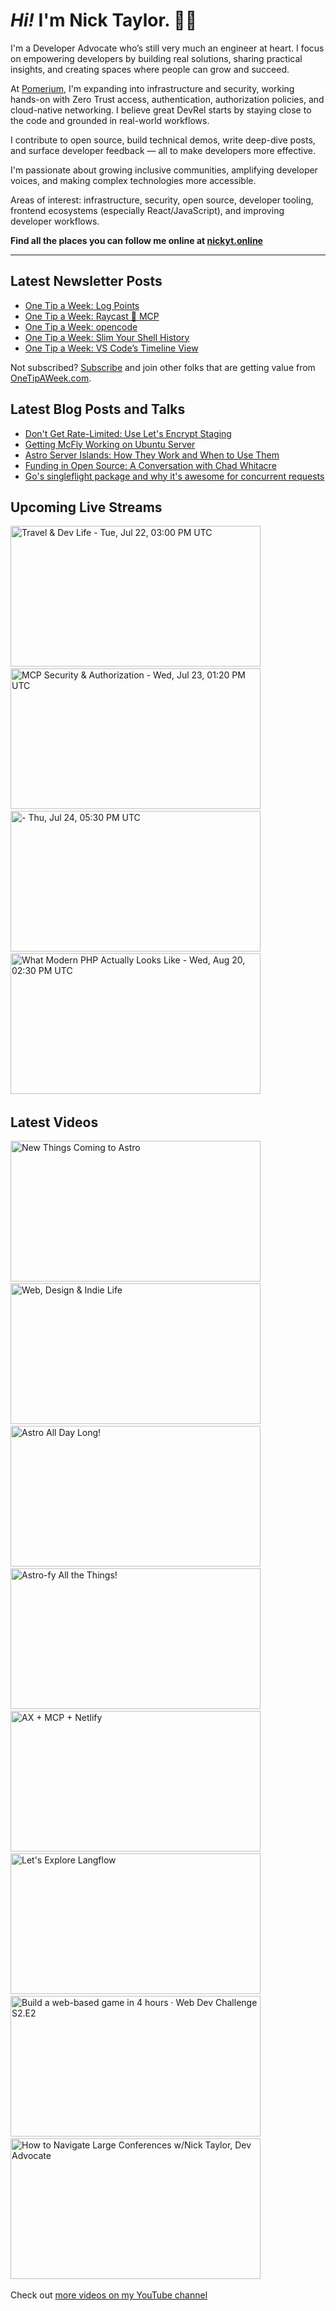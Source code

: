 # <em>Hi!</em> I'm Nick Taylor. 👋🏻

I'm a Developer Advocate who’s still very much an engineer at heart. I focus on empowering developers by building real solutions, sharing practical insights, and creating spaces where people can grow and succeed.

At [Pomerium](https://pomerium.com), I'm expanding into infrastructure and security, working hands-on with Zero Trust access, authentication, authorization policies, and cloud-native networking. I believe great DevRel starts by staying close to the code and grounded in real-world workflows.

I contribute to open source, build technical demos, write deep-dive posts, and surface developer feedback — all to make developers more effective.

I'm passionate about growing inclusive communities, amplifying developer voices, and making complex technologies more accessible.

Areas of interest: infrastructure, security, open source, developer tooling, frontend ecosystems (especially React/JavaScript), and improving developer workflows.

**Find all the places you can follow me online at [nickyt.online](https://nickyt.online)**

---

## Latest Newsletter Posts

<!-- NEWSLETTER-POST-LIST:START -->
- [One Tip a Week: Log Points](https://one-tip-a-week.beehiiv.com/p/one-tip-a-week-log-points)
- [One Tip a Week: Raycast 🤝 MCP](https://one-tip-a-week.beehiiv.com/p/one-tip-a-week-raycast-mcp)
- [One Tip a Week: opencode](https://one-tip-a-week.beehiiv.com/p/one-tip-a-week-opencode)
- [One Tip a Week: Slim Your Shell History](https://one-tip-a-week.beehiiv.com/p/one-tip-a-week-slim-your-shell-history-c203)
- [One Tip a Week: VS Code’s Timeline View](https://one-tip-a-week.beehiiv.com/p/one-tip-a-week-vs-code-s-timeline-view)
<!-- NEWSLETTER-POST-LIST:END -->

Not subscribed? [Subscribe](https://onetipaweek.com) and join other folks that are getting value from [OneTipAWeek.com](https://onetipaweek.com).

## Latest Blog Posts and Talks

<!-- BLOG-POST-LIST:START -->
- [Don&#39;t Get Rate-Limited: Use Let&#39;s Encrypt Staging](https://www.nickyt.co/blog/dont-get-rate-limited-use-lets-encrypt-staging-4kk2/)
- [Getting McFly Working on Ubuntu Server](https://www.nickyt.co/blog/getting-mcfly-working-on-ubuntu-server-without-losing-your-mind-2k5e/)
- [Astro Server Islands: How They Work and When to Use Them](https://www.nickyt.co/blog/set-sail-for-server-islands-how-they-work-and-when-to-use-them-1p76/)
- [Funding in Open Source: A Conversation with Chad Whitacre](https://www.nickyt.co/blog/funding-in-open-source-a-conversation-with-chad-whitacre-4264/)
- [Go&#39;s singleflight package and why it&#39;s awesome for concurrent requests](https://www.nickyt.co/blog/gos-singleflight-package-and-why-its-awesome-for-concurrent-requests-4122/)
<!-- BLOG-POST-LIST:END -->

## Upcoming Live Streams

<!-- STREAM-SCHEDULE:START --><aside><a href="https://www.youtube.com/watch?v=mG9EQVRPzig" title="Travel & Dev Life - Tue, Jul 22, 03:00 PM UTC"><img src="https://img.youtube.com/vi/mG9EQVRPzig/maxresdefault.jpg" alt="Travel & Dev Life - Tue, Jul 22, 03:00 PM UTC" width="400" height="225" loading="lazy" /></a>&nbsp;&nbsp;<a href="https://www.youtube.com/watch?v=U9rSRnjis7c" title="MCP Security & Authorization - Wed, Jul 23, 01:20 PM UTC"><img src="https://img.youtube.com/vi/U9rSRnjis7c/maxresdefault.jpg" alt="MCP Security & Authorization - Wed, Jul 23, 01:20 PM UTC" width="400" height="225" loading="lazy" /></a>&nbsp;&nbsp;<a href="https://www.youtube.com/watch?v=jOkgs2BddTM" title=" - Thu, Jul 24, 05:30 PM UTC"><img src="https://img.youtube.com/vi/jOkgs2BddTM/maxresdefault.jpg" alt=" - Thu, Jul 24, 05:30 PM UTC" width="400" height="225" loading="lazy" /></a>&nbsp;&nbsp;<a href="https://www.youtube.com/watch?v=b-dztQ-r3-M" title="What Modern PHP Actually Looks Like - Wed, Aug 20, 02:30 PM UTC"><img src="https://img.youtube.com/vi/b-dztQ-r3-M/maxresdefault.jpg" alt="What Modern PHP Actually Looks Like - Wed, Aug 20, 02:30 PM UTC" width="400" height="225" loading="lazy" /></a>&nbsp;&nbsp;</aside><!-- STREAM-SCHEDULE:END -->

## Latest Videos

<!-- VIDEO-LIST:START --><aside><a href="https://www.youtube.com/watch?v=Ky_Bpu7d5z8" title="New Things Coming to Astro"><img src="https://img.youtube.com/vi/Ky_Bpu7d5z8/maxresdefault.jpg" alt="New Things Coming to Astro" width="400" height="225" loading="lazy" /></a>&nbsp;&nbsp;<a href="https://www.youtube.com/watch?v=ShUASIwjvcw" title="Web, Design & Indie Life"><img src="https://img.youtube.com/vi/ShUASIwjvcw/maxresdefault.jpg" alt="Web, Design & Indie Life" width="400" height="225" loading="lazy" /></a>&nbsp;&nbsp;<a href="https://www.youtube.com/watch?v=xLY1KkUpS4w" title="Astro All Day Long!"><img src="https://img.youtube.com/vi/xLY1KkUpS4w/maxresdefault.jpg" alt="Astro All Day Long!" width="400" height="225" loading="lazy" /></a>&nbsp;&nbsp;<a href="https://www.youtube.com/watch?v=18zveZHS_zY" title="Astro-fy All the Things!"><img src="https://img.youtube.com/vi/18zveZHS_zY/maxresdefault.jpg" alt="Astro-fy All the Things!" width="400" height="225" loading="lazy" /></a>&nbsp;&nbsp;<a href="https://www.youtube.com/watch?v=cnPKMjnakvs" title="AX + MCP + Netlify"><img src="https://img.youtube.com/vi/cnPKMjnakvs/maxresdefault.jpg" alt="AX + MCP + Netlify" width="400" height="225" loading="lazy" /></a>&nbsp;&nbsp;<a href="https://www.youtube.com/watch?v=sIoc2ZrzNVw" title="Let's Explore Langflow"><img src="https://img.youtube.com/vi/sIoc2ZrzNVw/maxresdefault.jpg" alt="Let's Explore Langflow" width="400" height="225" loading="lazy" /></a>&nbsp;&nbsp;<a href="https://www.youtube.com/watch?v=ftYmXoH0V5I" title="Build a web-based game in 4 hours · Web Dev Challenge S2.E2"><img src="https://img.youtube.com/vi/ftYmXoH0V5I/maxresdefault.jpg" alt="Build a web-based game in 4 hours · Web Dev Challenge S2.E2" width="400" height="225" loading="lazy" /></a>&nbsp;&nbsp;<a href="https://www.youtube.com/watch?v=qs6y5gj-0Is" title="How to Navigate Large Conferences w/Nick Taylor, Dev Advocate"><img src="https://img.youtube.com/vi/qs6y5gj-0Is/maxresdefault.jpg" alt="How to Navigate Large Conferences w/Nick Taylor, Dev Advocate" width="400" height="225" loading="lazy" /></a>&nbsp;&nbsp;</aside><!-- VIDEO-LIST:END -->

Check out [more videos on my YouTube channel](https://www.youtube.com/channel/UCBLlEq0co24VFJIMEHNcPOQ)
